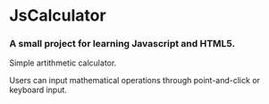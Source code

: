 # JsCalculator
### A small project for learning Javascript and HTML5.

Simple artithmetic calculator. 

Users can input mathematical operations through point-and-click or keyboard input. 
